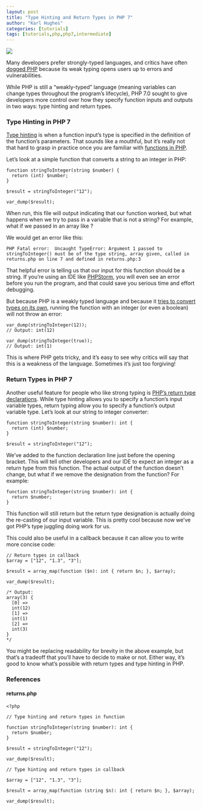 ```yaml
---
layout: post
title: "Type Hinting and Return Types in PHP 7"
author: "Karl Hughes"
categories: [tutorials]
tags: [tutorials,php,php7,intermediate]
---
```


![](https://i.imgur.com/IVWoITH.jpg?1)

Many developers prefer strongly-typed languages, and critics have often [dogged
PHP](http://david.heinemeierhansson.com/arc/000074.html) because its weak typing
opens users up to errors and vulnerabilities.

While PHP is still a “weakly-typed” language (meaning variables can change types
throughout the program’s lifecycle), PHP 7.0 sought to give developers more
control over how they specify function inputs and outputs in two ways: type
hinting and return types.

### Type Hinting in PHP 7

[Type
hinting](http://php.net/manual/en/functions.arguments.php#functions.arguments.type-declaration)
is when a function input’s type is specified in the definition of the function’s
parameters. That sounds like a mouthful, but it’s really not that hard to grasp
in practice once you are familiar with [functions in
PHP](https://medium.com/shiphp/writing-functions-in-php-37e551b4807f).

Let’s look at a simple function that converts a string to an integer in PHP:

    function stringToInteger(string $number) {
      return (int) $number;
    }

    $result = stringToInteger("12");

    var_dump($result);

When run, this file will output  indicating that our function worked, but what
happens when we try to pass in a variable that is not a string? For example,
what if we passed in an array like ?

We would get an error like this:

    PHP Fatal error:  Uncaught TypeError: Argument 1 passed to stringToInteger() must be of the type string, array given, called in returns.php on line 7 and defined in returns.php:3

That helpful error is telling us that our input for this function should be a
string. If you’re using an IDE like
[PHPStorm](https://www.jetbrains.com/phpstorm/), you will even see an error
before you run the program, and that could save you serious time and effort
debugging.

But because PHP is a weakly typed language and because it [tries to convert
types on its own](http://php.net/manual/en/language.types.type-juggling.php),
running the function with an integer (or even a boolean) will not throw an
error:

    var_dump(stringToInteger(12));
    // Output: int(12)

    var_dump(stringToInteger(true));
    // Output: int(1)

This is where PHP gets tricky, and it’s easy to see why critics will say that
this is a weakness of the language. Sometimes it’s just too forgiving!

### Return Types in PHP 7

Another useful feature for people who like strong typing is [PHP’s return type
declarations](http://php.net/manual/en/functions.returning-values.php#functions.returning-values.type-declaration).
While type hinting allows you to specify a function’s input variable types,
return typing allow you to specify a function’s output variable type. Let’s look
at our string to integer converter:

```
function stringToInteger(string $number): int {
  return (int) $number;
}

$result = stringToInteger("12");
```

We’ve added  to the function declaration line just before the opening bracket.
This will tell other developers and our IDE to expect an integer as a return
type from this function. The actual output of the function doesn’t change, but
what if we remove the  designation from the function? For example:

```
function stringToInteger(string $number): int {
  return $number;
}
```

This function will still return  but the return type designation is actually
doing the re-casting of our input variable. This is pretty cool because now
we’ve got PHP’s type juggling doing work for us.

This could also be useful in a callback because it can allow you to write more
concise code:

```
// Return types in callback
$array = ["12", "1.3", "3"];

$result = array_map(function ($n): int { return $n; }, $array);

var_dump($result);

/* Output:
array(3) {
  [0] =>
  int(12)
  [1] =>
  int(1)
  [2] =>
  int(3)
}
*/
```

You might be replacing readability for brevity in the above example, but that’s
a tradeoff that you’ll have to decide to make or not. Either way, it’s good to
know what’s possible with return types and type hinting in PHP.

### References

#### returns.php

```
<?php

// Type hinting and return types in function

function stringToInteger(string $number): int {
  return $number;
}

$result = stringToInteger("12");

var_dump($result);

// Type hinting and return types in callback

$array = ["12", "1.3", "3"];

$result = array_map(function (string $n): int { return $n; }, $array);

var_dump($result);
```
